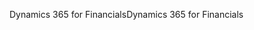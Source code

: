 <span data-ttu-id="26e7e-101">Dynamics 365 for Financials</span><span class="sxs-lookup"><span data-stu-id="26e7e-101">Dynamics 365 for Financials</span></span>